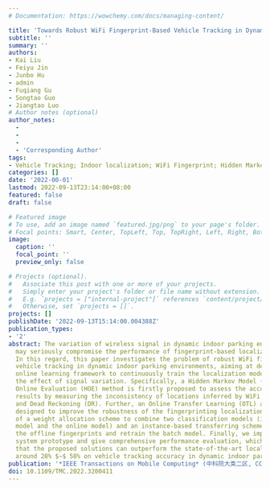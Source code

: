 ```yaml
---
# Documentation: https://wowchemy.com/docs/managing-content/

title: 'Towards Robust WiFi Fingerprint-Based Vehicle Tracking in Dynamic Indoor Parking Environments: An Online Learning Framework'
subtitle: ''
summary: ''
authors:
- Kai Liu
- Feiyu Jin
- Junbo Hu
- admin
- Fuqiang Gu
- Songtao Guo
- Jiangtao Luo
# Author notes (optional)
author_notes:
  - 
  - 
  - 
  - 'Corresponding Author'
tags:
- Vehicle Tracking; Indoor localization; WiFi Fingerprint; Hidden Markov Model
categories: []
date: '2022-00-01'
lastmod: 2022-09-13T23:14:00+08:00
featured: false
draft: false

# Featured image
# To use, add an image named `featured.jpg/png` to your page's folder.
# Focal points: Smart, Center, TopLeft, Top, TopRight, Left, Right, BottomLeft, Bottom, BottomRight.
image:
  caption: ''
  focal_point: ''
  preview_only: false

# Projects (optional).
#   Associate this post with one or more of your projects.
#   Simply enter your project's folder or file name without extension.
#   E.g. `projects = ["internal-project"]` references `content/project/deep-learning/index.md`.
#   Otherwise, set `projects = []`.
projects: []
publishDate: '2022-09-13T15:14:00.004388Z'
publication_types:
- '2'
abstract: The variation of wireless signal in dynamic indoor parking environments
  may seriously compromise the performance of fingerprint-based localization methods.
  In this regard, this paper investigates the problem of robust WiFi fingerprint-based
  vehicle tracking in dynamic indoor parking environments, aiming at designing an
  online learning framework to continuously train the localization model and counteract
  the effect of signal variation. Specifically, a Hidden Markov Model (HMM) based
  Online Evaluation (HOE) method is firstly proposed to assess the accuracy of localization
  results by measuring the inconsistency of locations inferred by WiFi fingerprinting
  and Dead Reckoning (DR). Further, an Online Transfer Learning (OTL) algorithm is
  designed to improve the robustness of the fingerprinting localization, which consists
  of a weight allocation scheme to combine two classification models (i.e., the batch
  model and the online model) and an instance-based transferring scheme to resample
  the offline fingerprints and retrain the batch model. Finally, we implement the
  system prototype and give comprehensive performance evaluation, which demonstrates
  that the proposed solutions can outperform the state-of-the-art localization algorithms
  around 28% $∼$ 58% on vehicle tracking accuracy in dynamic indoor parking environments.
publication: '*IEEE Transactions on Mobile Computing* (中科院大类二区, CCF A 类期刊)'
doi: 10.1109/TMC.2022.3200411
---
```

